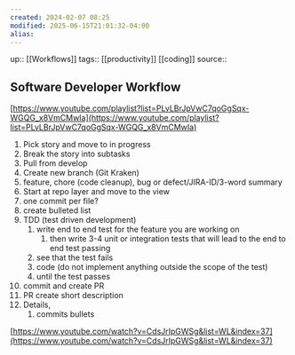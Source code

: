 ```yaml
---
created: 2024-02-07 08:25
modified: 2025-06-15T21:01:32-04:00
alias: 
---
```

up::  [[Workflows]]
tags:: [[productivity]] [[coding]]
source::
## Software Developer Workflow

[https://www.youtube.com/playlist?list=PLvLBrJpVwC7qoGgSqx-WGQG_x8VmCMwIa](https://www.youtube.com/playlist?list=PLvLBrJpVwC7qoGgSqx-WGQG_x8VmCMwIa)

1. Pick story and move to in progress
2. Break the story into subtasks
3. Pull from develop
4. Create new branch (Git Kraken)
5. feature, chore (code cleanup), bug or defect/JIRA-ID/3-word summary
6. Start at repo layer and move to the view
7. one commit per file?
8. create bulleted list
9. TDD (test driven development)
    1. write end to end test for the feature you are working on
        1. then write 3-4 unit or integration tests that will lead to the end to end test passing
    2. see that the test fails
    3. code (do not implement anything outside the scope of the test)
    4. until the test passes
10. commit and create PR
11. PR create short description
12. Details,
    1. commits bullets

[https://www.youtube.com/watch?v=CdsJrIpGWSg&list=WL&index=37](https://www.youtube.com/watch?v=CdsJrIpGWSg&list=WL&index=37)

